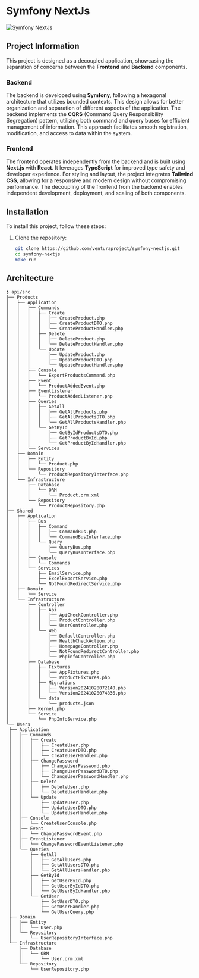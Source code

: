 # Symfony NextJs

![Symfony NextJs](https://i.ibb.co/hBgv0X8/symfony-project.png)

## Project Information

This project is designed as a decoupled application, showcasing the separation of concerns between the **Frontend** and **Backend** components.

### Backend

The backend is developed using **Symfony**, following a hexagonal architecture that utilizes bounded contexts. This design allows for better organization and separation of different aspects of the application. The backend implements the **CQRS** (Command Query Responsibility Segregation) pattern, utilizing both command and query buses for efficient management of information. This approach facilitates smooth registration, modification, and access to data within the system.

### Frontend

The frontend operates independently from the backend and is built using **Next.js** with **React**. It leverages **TypeScript** for improved type safety and developer experience. For styling and layout, the project integrates **Tailwind CSS**, allowing for a responsive and modern design without compromising performance. The decoupling of the frontend from the backend enables independent development, deployment, and scaling of both components.



## Installation

To install this project, follow these steps:

1. Clone the repository:
   ```bash
   git clone https://github.com/venturaproject/symfony-nextjs.git
   cd symfony-nextjs
   make run


## Architecture
   ```
❯ api/src
├── Products
│   ├── Application
│   │   ├── Commands
│   │   │   ├── Create
│   │   │   │   ├── CreateProduct.php
│   │   │   │   ├── CreateProductDTO.php
│   │   │   │   └── CreateProductHandler.php
│   │   │   ├── Delete
│   │   │   │   ├── DeleteProduct.php
│   │   │   │   └── DeleteProductHandler.php
│   │   │   └── Update
│   │   │       ├── UpdateProduct.php
│   │   │       ├── UpdateProductDTO.php
│   │   │       └── UpdateProductHandler.php
│   │   ├── Console
│   │   │   └── ExportProductsCommand.php
│   │   ├── Event
│   │   │   └── ProductAddedEvent.php
│   │   ├── EventListener
│   │   │   └── ProductAddedListener.php
│   │   ├── Queries
│   │   │   ├── GetAll
│   │   │   │   ├── GetAllProducts.php
│   │   │   │   ├── GetAllProductsDTO.php
│   │   │   │   └── GetAllProductsHandler.php
│   │   │   └── GetById
│   │   │       ├── GetByIdProductsDTO.php
│   │   │       ├── GetProductById.php
│   │   │       └── GetProductByIdHandler.php
│   │   └── Services
│   ├── Domain
│   │   ├── Entity
│   │   │   └── Product.php
│   │   └── Repository
│   │       └── ProductRepositoryInterface.php
│   └── Infrastructure
│       ├── Database
│       │   └── ORM
│       │       └── Product.orm.xml
│       └── Repository
│           └── ProductRepository.php
├── Shared
│   ├── Application
│   │   ├── Bus
│   │   │   ├── Command
│   │   │   │   ├── CommandBus.php
│   │   │   │   └── CommandBusInterface.php
│   │   │   └── Query
│   │   │       ├── QueryBus.php
│   │   │       └── QueryBusInterface.php
│   │   ├── Console
│   │   │   └── Commands
│   │   └── Services
│   │       ├── EmailService.php
│   │       ├── ExcelExportService.php
│   │       └── NotFoundRedirectService.php
│   ├── Domain
│   │   └── Service
│   └── Infrastructure
│       ├── Controller
│       │   ├── Api
│       │   │   ├── ApiCheckController.php
│       │   │   ├── ProductController.php
│       │   │   └── UserController.php
│       │   └── Web
│       │       ├── DefaultController.php
│       │       ├── HealthCheckAction.php
│       │       ├── HomepageController.php
│       │       ├── NotFoundRedirectController.php
│       │       └── PhpinfoController.php
│       ├── Database
│       │   ├── Fixtures
│       │   │   ├── AppFixtures.php
│       │   │   └── ProductFixtures.php
│       │   ├── Migrations
│       │   │   ├── Version20241028072140.php
│       │   │   └── Version20241028074836.php
│       │   └── data
│       │       └── products.json
│       ├── Kernel.php
│       └── Service
│           └── PhpInfoService.php
└── Users
    ├── Application
    │   ├── Commands
    │   │   ├── Create
    │   │   │   ├── CreateUser.php
    │   │   │   ├── CreateUserDTO.php
    │   │   │   └── CreateUserHandler.php
    │   │   ├── ChangePassword
    │   │   │   ├── ChangeUserPassword.php
    │   │   │   ├── ChangeUserPasswordDTO.php
    │   │   │   └── ChangeUserPasswordHandler.php
    │   │   ├── Delete
    │   │   │   ├── DeleteUser.php
    │   │   │   └── DeleteUserHandler.php
    │   │   └── Update
    │   │       ├── UpdateUser.php
    │   │       ├── UpdateUserDTO.php
    │   │       └── UpdateUserHandler.php
    │   ├── Console
    │   │   └── CreateUserConsole.php
    │   ├── Event
    │   │   └── ChangePasswordEvent.php
    │   ├── EventListener
    │   │   └── ChangePasswordEventListener.php
    │   └── Queries
    │       ├── GetAll
    │       │   ├── GetAllUsers.php
    │       │   ├── GetAllUsersDTO.php
    │       │   └── GetAllUsersHandler.php
    │       ├── GetById
    │       │   ├── GetUserById.php
    │       │   ├── GetUserByIdDTO.php
    │       │   └── GetUserByIdHandler.php
    │       └── GetUser
    │           ├── GetUserDTO.php
    │           ├── GetUserHandler.php
    │           └── GetUserQuery.php
    ├── Domain
    │   ├── Entity
    │   │   └── User.php
    │   └── Repository
    │       └── UserRepositoryInterface.php
    └── Infrastructure
        ├── Database
        │   └── ORM
        │       └── User.orm.xml
        └── Repository
            └── UserRepository.php